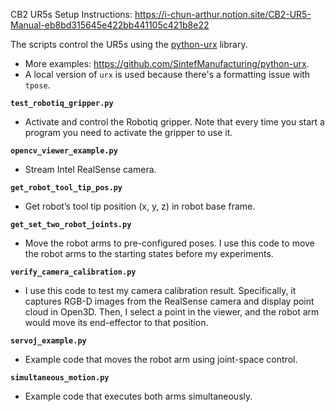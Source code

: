 CB2 UR5s Setup Instructions: https://i-chun-arthur.notion.site/CB2-UR5-Manual-eb8bd315645e422bb441105c421b8e22

The scripts control the UR5s using the [python-urx](https://github.com/SintefManufacturing/python-urx) library. 
* More examples: https://github.com/SintefManufacturing/python-urx.
* A local version of `urx` is used because there's a formatting issue with `tpose`.

**`test_robotiq_gripper.py`**

- Activate and control the Robotiq gripper. Note that every time you start a program you need to activate the gripper to use it.

**`opencv_viewer_example.py`**

- Stream Intel RealSense camera.

**`get_robot_tool_tip_pos.py`**

- Get robot’s tool tip position (x, y, z) in robot base frame.

**`get_set_two_robot_joints.py`**

- Move the robot arms to pre-configured poses. I use this code to move the robot arms to the starting states before my experiments.

**`verify_camera_calibration.py`**

- I use this code to test my camera calibration result. Specifically, it captures RGB-D images from the RealSense camera and display point cloud in Open3D. Then, I select a point in the viewer, and the robot arm would move its end-effector to that position.

**`servoj_example.py`**

- Example code that moves the robot arm using joint-space control.

**`simultaneous_motion.py`**

- Example code that executes both arms simultaneously.
